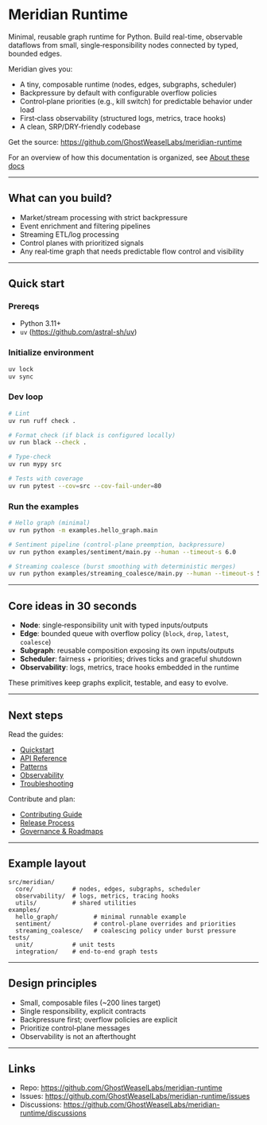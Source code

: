 <!-- CI trigger: harmless comment to regenerate logs for link-check dry run -->

# Meridian Runtime

Minimal, reusable graph runtime for Python. Build real-time, observable dataflows from small, single‑responsibility nodes connected by typed, bounded edges.

Meridian gives you:

- A tiny, composable runtime (nodes, edges, subgraphs, scheduler)
- Backpressure by default with configurable overflow policies
- Control‑plane priorities (e.g., kill switch) for predictable behavior under load
- First‑class observability (structured logs, metrics, trace hooks)
- A clean, SRP/DRY‑friendly codebase

Get the source: https://github.com/GhostWeaselLabs/meridian-runtime

For an overview of how this documentation is organized, see [About these docs](concepts/about.md)

---

## What can you build?

- Market/stream processing with strict backpressure
- Event enrichment and filtering pipelines
- Streaming ETL/log processing
- Control planes with prioritized signals
- Any real‑time graph that needs predictable flow control and visibility

---

## Quick start

### Prereqs

- Python 3.11+
- `uv` (https://github.com/astral-sh/uv)

### Initialize environment

```bash
uv lock
uv sync
```

### Dev loop

```bash
# Lint
uv run ruff check .

# Format check (if black is configured locally)
uv run black --check .

# Type-check
uv run mypy src

# Tests with coverage
uv run pytest --cov=src --cov-fail-under=80
```

### Run the examples

```bash
# Hello graph (minimal)
uv run python -m examples.hello_graph.main

# Sentiment pipeline (control-plane preemption, backpressure)
uv run python examples/sentiment/main.py --human --timeout-s 6.0

# Streaming coalesce (burst smoothing with deterministic merges)
uv run python examples/streaming_coalesce/main.py --human --timeout-s 5.0
```

---

## Core ideas in 30 seconds

- **Node**: single‑responsibility unit with typed inputs/outputs
- **Edge**: bounded queue with overflow policy (`block`, `drop`, `latest`, `coalesce`)
- **Subgraph**: reusable composition exposing its own inputs/outputs
- **Scheduler**: fairness + priorities; drives ticks and graceful shutdown
- **Observability**: logs, metrics, trace hooks embedded in the runtime

These primitives keep graphs explicit, testable, and easy to evolve.

---

## Next steps

Read the guides:

- [Quickstart](getting-started/quickstart.md)
- [API Reference](reference/api.md)
- [Patterns](concepts/patterns.md)
- [Observability](concepts/observability.md)
- [Troubleshooting](support/TROUBLESHOOTING.md)

Contribute and plan:

- [Contributing Guide](contributing/guide.md)
- [Release Process](contributing/RELEASING.md)
- [Governance & Roadmaps](roadmap/index.md)

---

## Example layout

```text
src/meridian/
  core/           # nodes, edges, subgraphs, scheduler
  observability/  # logs, metrics, tracing hooks
  utils/          # shared utilities
examples/
  hello_graph/          # minimal runnable example
  sentiment/            # control-plane overrides and priorities
  streaming_coalesce/   # coalescing policy under burst pressure
tests/
  unit/           # unit tests
  integration/    # end-to-end graph tests
```

---

## Design principles

- Small, composable files (~200 lines target)
- Single responsibility, explicit contracts
- Backpressure first; overflow policies are explicit
- Prioritize control‑plane messages
- Observability is not an afterthought

---

## Links

- Repo: https://github.com/GhostWeaselLabs/meridian-runtime
- Issues: https://github.com/GhostWeaselLabs/meridian-runtime/issues
- Discussions: https://github.com/GhostWeaselLabs/meridian-runtime/discussions